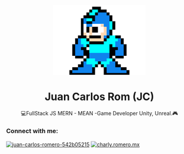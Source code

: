 <div align="center"><img width="250px" src="https://github.com/juancarlos240/juancarlos240/blob/main/MegaMan.gif" /></div>


<h1 align="center">Juan Carlos Rom (JC)</h1>
<div align="center">
💻FullStack JS MERN - MEAN -Game Developer Unity, Unreal.🎮
 </div>



<h3 align="left">Connect with me:</h3>
<p align="left">
<a href="https://linkedin.com/in/juan-carlos-romero-542b05215" target="blank"><img align="center" src="https://raw.githubusercontent.com/rahuldkjain/github-profile-readme-generator/master/src/images/icons/Social/linked-in-alt.svg" alt="juan-carlos-romero-542b05215" height="30" width="40" /></a>
<a href="https://instagram.com/charly.romero.mx" target="blank"><img align="center" src="https://raw.githubusercontent.com/rahuldkjain/github-profile-readme-generator/master/src/images/icons/Social/instagram.svg" alt="charly.romero.mx" height="30" width="40" /></a>
</p>

